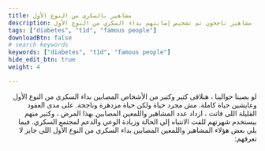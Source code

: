 ```yaml
---
title: مشاهير بالسكري من النوع الأول
description: مشاهير ناجحون تم تشخيص إصابتهم بداء السكري من النوع الأول
tags: ["diabetes", "t1d", "famous people"]
downloadBtn: false
# search keywords
keywords: ["diabetes", "t1d", "famous people"]
hide_edit_btn: true
weight: 4

---
```

<div style="direction: rtl; text-align: right">
لو بصينا حوالينا ، هنلاقى كتير وكتير من الأشخاص المصابين بداء السكري من النوع الأول وعايشين حياة كاملة. مش مجرد حياة ولكن حياة مزدهرة وناجحة. على مدى العقود القليلة اللى فاتت ، ازداد عدد المشاهير واللمعين المصابين بهذا المرض ، وكتير منهم بيستخدم شهرتهم للفت الانتباه إلى الحالة وزيادة الوعي والدعم لمجتمع السكري.
فيما يلي بعض هؤلاء المشاهير واللمعين المصابين بداء السكري من النوع الأول اللى جايز لا تعرفهم:

</div>
